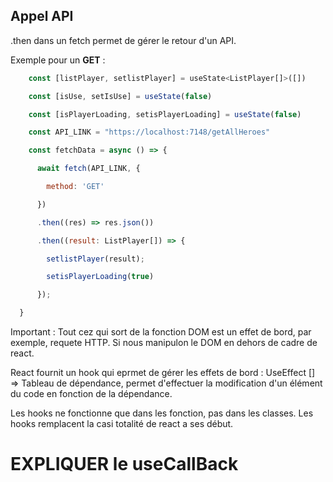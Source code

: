 
## Appel API


.then dans un fetch permet de gérer le retour d'un API.

Exemple pour un **GET** :
``` js
    const [listPlayer, setlistPlayer] = useState<ListPlayer[]>([])

    const [isUse, setIsUse] = useState(false)

    const [isPlayerLoading, setisPlayerLoading] = useState(false)

    const API_LINK = "https://localhost:7148/getAllHeroes"

    const fetchData = async () => {

      await fetch(API_LINK, {

        method: 'GET'

      })

      .then((res) => res.json())

      .then((result: ListPlayer[]) => {

        setlistPlayer(result);

        setisPlayerLoading(true)

      });

  }
```

Important : Tout cez qui sort de la fonction DOM est un effet de bord, par exemple, requete HTTP.
Si nous manipulon le DOM en dehors de cadre de react.

React fournit un hook qui eprmet de gérer les effets de bord : UseEffect 
[] => Tableau de dépendance, permet d'effectuer la modification d'un élément du code en fonction de la dépendance.

Les hooks ne fonctionne que dans les fonction, pas dans les classes.
Les hooks remplacent la casi totalité de react a ses début.

# EXPLIQUER le useCallBack